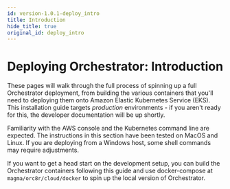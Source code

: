 ```yaml
---
id: version-1.0.1-deploy_intro
title: Introduction
hide_title: true
original_id: deploy_intro
---
```

# Deploying Orchestrator: Introduction

These pages will walk through the full process of spinning up a full
Orchestrator deployment, from building the various containers that you'll need
to deploying them onto Amazon Elastic Kubernetes Service (EKS). This
installation guide targets *production* environments - if you aren't ready for
this, the developer documentation will be up shortly.

Familiarity with the AWS console and the Kubernetes command line are expected.
The instructions in this section have been tested on MacOS and Linux. If you
are deploying from a Windows host, some shell commands may require adjustments.

If you want to get a head start on the development setup, you can build the
Orchestrator containers following this guide and use docker-compose at
`magma/orc8r/cloud/docker` to spin up the local version of Orchestrator.
